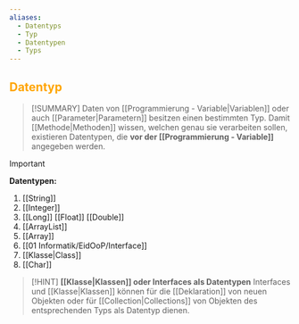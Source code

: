 ```yaml
---
aliases:
  - Datentyps
  - Typ
  - Datentypen
  - Typs
---
```

## <font color = "orange">Datentyp</font>

>[!SUMMARY]
>Daten von [[Programmierung - Variable|Variablen]] oder auch [[Parameter|Parametern]] besitzen einen bestimmten Typ. Damit [[Methode|Methoden]] wissen, welchen genau sie verarbeiten sollen, existieren Datentypen, die **vor der [[Programmierung - Variable]]** angegeben werden.

>[!IMPORTANT]
>**Datentypen:**
>1. [[String]]
>2. [[Integer]]
>3. [[Long]]
>   [[Float]]
>   [[Double]]
>1. [[ArrayList]]
>2. [[Array]]
>3. [[01 Informatik/EidOoP/Interface]]
>4. [[Klasse|Class]]
>5. [[Char]]

>[!HINT]
>**[[Klasse|Klassen]] oder Interfaces als Datentypen**
>Interfaces und [[Klasse|Klassen]] können für die [[Deklaration]] von neuen Objekten oder für [[Collection|Collections]] von Objekten des entsprechenden Typs als Datentyp dienen.

